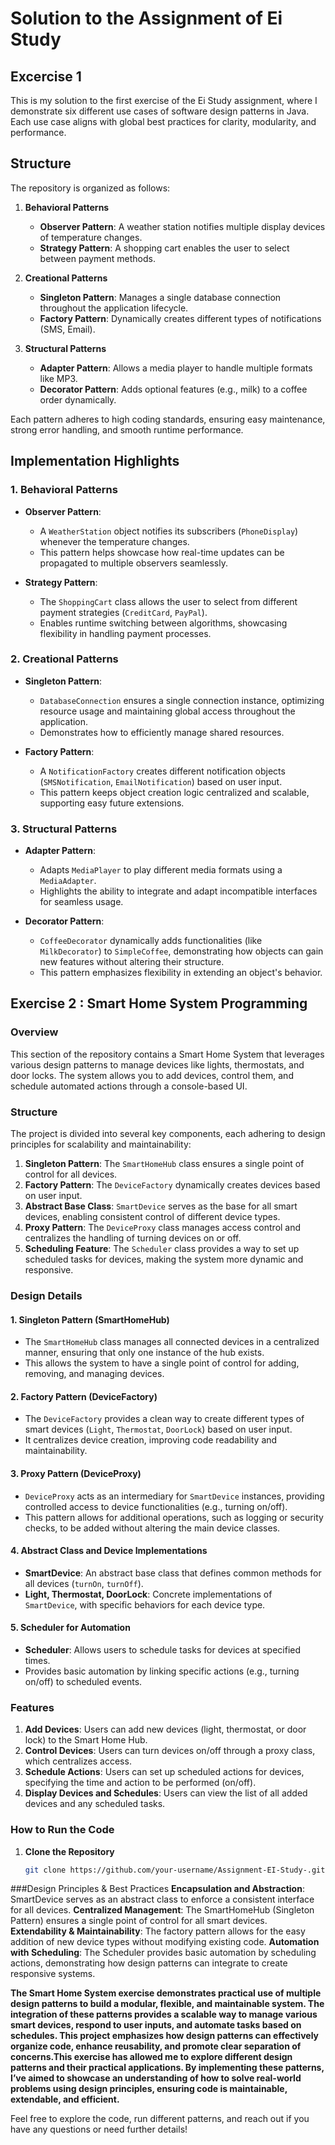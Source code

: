 # **Solution to the Assignment of Ei Study**

## **Excercise 1**
This is my solution to the first exercise of the Ei Study assignment, where I demonstrate six different use cases of software design patterns in Java. Each use case aligns with global best practices for clarity, modularity, and performance.

## **Structure**
The repository is organized as follows:
1. **Behavioral Patterns**  
   - **Observer Pattern**: A weather station notifies multiple display devices of temperature changes.
   - **Strategy Pattern**: A shopping cart enables the user to select between payment methods.

2. **Creational Patterns**  
   - **Singleton Pattern**: Manages a single database connection throughout the application lifecycle.
   - **Factory Pattern**: Dynamically creates different types of notifications (SMS, Email).

3. **Structural Patterns**  
   - **Adapter Pattern**: Allows a media player to handle multiple formats like MP3.
   - **Decorator Pattern**: Adds optional features (e.g., milk) to a coffee order dynamically.

Each pattern adheres to high coding standards, ensuring easy maintenance, strong error handling, and smooth runtime performance.

## **Implementation Highlights**

### **1. Behavioral Patterns**
- **Observer Pattern**: 
  - A `WeatherStation` object notifies its subscribers (`PhoneDisplay`) whenever the temperature changes.
  - This pattern helps showcase how real-time updates can be propagated to multiple observers seamlessly.

- **Strategy Pattern**: 
  - The `ShoppingCart` class allows the user to select from different payment strategies (`CreditCard`, `PayPal`).
  - Enables runtime switching between algorithms, showcasing flexibility in handling payment processes.

### **2. Creational Patterns**
- **Singleton Pattern**:
  - `DatabaseConnection` ensures a single connection instance, optimizing resource usage and maintaining global access throughout the application.
  - Demonstrates how to efficiently manage shared resources.

- **Factory Pattern**:
  - A `NotificationFactory` creates different notification objects (`SMSNotification`, `EmailNotification`) based on user input.
  - This pattern keeps object creation logic centralized and scalable, supporting easy future extensions.

### **3. Structural Patterns**
- **Adapter Pattern**:
  - Adapts `MediaPlayer` to play different media formats using a `MediaAdapter`.
  - Highlights the ability to integrate and adapt incompatible interfaces for seamless usage.

- **Decorator Pattern**:
  - `CoffeeDecorator` dynamically adds functionalities (like `MilkDecorator`) to `SimpleCoffee`, demonstrating how objects can gain new features without altering their structure.
  - This pattern emphasizes flexibility in extending an object's behavior.


## Exercise 2 : Smart Home System Programming 

### Overview
This section of the repository contains a Smart Home System that leverages various design patterns to manage devices like lights, thermostats, and door locks. The system allows you to add devices, control them, and schedule automated actions through a console-based UI.

### Structure
The project is divided into several key components, each adhering to design principles for scalability and maintainability:
1. **Singleton Pattern**: The `SmartHomeHub` class ensures a single point of control for all devices.
2. **Factory Pattern**: The `DeviceFactory` dynamically creates devices based on user input.
3. **Abstract Base Class**: `SmartDevice` serves as the base for all smart devices, enabling consistent control of different device types.
4. **Proxy Pattern**: The `DeviceProxy` class manages access control and centralizes the handling of turning devices on or off.
5. **Scheduling Feature**: The `Scheduler` class provides a way to set up scheduled tasks for devices, making the system more dynamic and responsive.

### Design Details

#### 1. Singleton Pattern (SmartHomeHub)
- The `SmartHomeHub` class manages all connected devices in a centralized manner, ensuring that only one instance of the hub exists.
- This allows the system to have a single point of control for adding, removing, and managing devices.

#### 2. Factory Pattern (DeviceFactory)
- The `DeviceFactory` provides a clean way to create different types of smart devices (`Light`, `Thermostat`, `DoorLock`) based on user input.
- It centralizes device creation, improving code readability and maintainability.

#### 3. Proxy Pattern (DeviceProxy)
- `DeviceProxy` acts as an intermediary for `SmartDevice` instances, providing controlled access to device functionalities (e.g., turning on/off).
- This pattern allows for additional operations, such as logging or security checks, to be added without altering the main device classes.

#### 4. Abstract Class and Device Implementations
- **SmartDevice**: An abstract base class that defines common methods for all devices (`turnOn`, `turnOff`).
- **Light, Thermostat, DoorLock**: Concrete implementations of `SmartDevice`, with specific behaviors for each device type.

#### 5. Scheduler for Automation
- **Scheduler**: Allows users to schedule tasks for devices at specified times.
- Provides basic automation by linking specific actions (e.g., turning on/off) to scheduled events.

### Features
1. **Add Devices**: Users can add new devices (light, thermostat, or door lock) to the Smart Home Hub.
2. **Control Devices**: Users can turn devices on/off through a proxy class, which centralizes access.
3. **Schedule Actions**: Users can set up scheduled actions for devices, specifying the time and action to be performed (on/off).
4. **Display Devices and Schedules**: Users can view the list of all added devices and any scheduled tasks.

### How to Run the Code
1. **Clone the Repository**
   ```bash
   git clone https://github.com/your-username/Assignment-EI-Study-.git

###Design Principles & Best Practices
**Encapsulation and Abstraction**: SmartDevice serves as an abstract class to enforce a consistent interface for all devices.
**Centralized Management**: The SmartHomeHub (Singleton Pattern) ensures a single point of control for all smart devices.
**Extendability & Maintainability**: The factory pattern allows for the easy addition of new device types without modifying existing code.
**Automation with Scheduling**: The Scheduler provides basic automation by scheduling actions, demonstrating how design patterns can integrate to create responsive systems.

**The Smart Home System exercise demonstrates practical use of multiple design patterns to build a modular, flexible, and maintainable system. The integration of these patterns provides a scalable way to manage various smart devices, respond to user inputs, and automate tasks based on schedules. This project emphasizes how design patterns can effectively organize code, enhance reusability, and promote clear separation of concerns.This exercise has allowed me to explore different design patterns and their practical applications. By implementing these patterns, I’ve aimed to showcase an understanding of how to solve real-world problems using design principles, ensuring code is maintainable, extendable, and efficient.**

Feel free to explore the code, run different patterns, and reach out if you have any questions or need further details!

